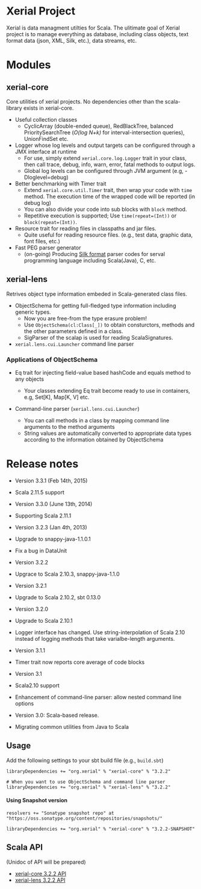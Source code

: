 Xerial Project
===========

Xerial is data managment utilties for Scala. 
The ulitimate goal of Xerial project is to manage everything as database,
including class objects, text format data (json, XML, Silk, etc.), data
streams, etc.

# Modules

## xerial-core
Core utilities of xerial projects. No dependencies other than the
scala-library exists in xerial-core.
 
 * Useful collection classes
     * CyclicArray (double-ended queue), RedBlackTree, balanced PrioritySearchTree (*O(log N+k)* for interval-intersection queries), UnionFindSet etc.
 * Logger whose log levels and output targets can be configured through a JMX interface at runtime
     * For use, simply extend `xerial.core.log.Logger` trait in your class, then call trace, debug, info, warn, error, fatal methods to output logs.
     * Global log levels can be configured through JVM argument (e.g, -Dloglevel=debug) 
 * Better benchmarking with Timer trait
     * Extend `xerial.core.util.Timer` trait, then wrap your code with `time`
 method. The execution time of the wrapped code will be reported (in debug log)
     * You can also divide your code into sub blocks with `block` method.
     * Repetitive execution is supported; Use `time(repeat=(Int))` or `block(repeat=(Int))`.
 * Resource trait for reading files in classpaths and jar files. 
    * Quite useful for reading resource files. (e.g., test data, graphic data, font files, etc.)
 * Fast PEG parser generator
    * (on-going) Producing [Silk format](http://xerial.org/silk) parser codes for serval programming language including Scala(Java), C, etc.
  
## xerial-lens
Retrives object type information embeded in Scala-generated class files. 

 * ObjectSchema for getting full-fledged type information including generic types. 
    * Now you are free-from the type erasure problem!
    * Use `ObjectSchema(cl:Class[_])` to obtain consturctors, methods and the other parameters defined in a class.  
    * SigParser of the scalap is used for reading ScalaSignatures.
 * `xerial.lens.cui.Launcher` command line parser

### Applications of ObjectSchema
 * Eq trait for injecting field-value based hashCode and equals method to any objects
    * Your classes extending Eq trait become ready to use in containers, e.g, Set[K], Map[K, V] etc.  

 * Command-line parser (`xerial.lens.cui.Launcher`)
   * You can call methods in a class by mapping command line arguments to the method arguments
   * String values are automatically converted to appropriate data types according to the information obtained by ObjectSchema

# Release notes
 * Version 3.3.1 (Feb 14th, 2015)
  * Scala 2.11.5 support
 * Version 3.3.0 (June 13th, 2014)
  * Supporting Scala 2.11.1

 * Version 3.2.3 (Jan 4th, 2013)
  * Upgrade to snappy-java-1.1.0.1
  * Fix a bug in DataUnit
 * Version 3.2.2
  * Upgrace to Scala 2.10.3, snappy-java-1.1.0
 * Version 3.2.1
  * Upgrade to Scala 2.10.2, sbt 0.13.0

 * Version 3.2.0
  * Upgrade to Scala 2.10.1
  * Logger interface has changed. Use string-interpolation of Scala 2.10 instead of logging methods that take varialbe-length arguments.
 * Version 3.1.1
  * Timer trait now reports core average of code blocks

 * Version 3.1
  * Scala2.10 support
  * Enhancement of command-line parser: allow nested command line options 
 
 * Version 3.0: Scala-based release. 
  * Migrating common utilities from Java to Scala

## Usage
Add the following settings to your sbt build file (e.g., `build.sbt`)

    libraryDependencies += "org.xerial" % "xerial-core" % "3.2.2"
    
    # When you want to use ObjectSchema and command line parser
    libraryDependencies += "org.xerial" % "xerial-lens" % "3.2.2"

#### Using Snapshot version

    resolvers += "Sonatype snapshot repo" at "https://oss.sonatype.org/content/repositories/snapshots/"
    
    libraryDependencies += "org.xerial" % "xerial-core" % "3.2.2-SNAPSHOT"


## Scala API

(Unidoc of API will be prepared)

* [xerial-core 3.2.2 API](https://oss.sonatype.org/service/local/repositories/releases/archive/org/xerial/xerial-core/3.2.2/xerial-core-3.2.2-javadoc.jar/!/index.html)
* [xerial-lens 3.2.2 API](https://oss.sonatype.org/service/local/repositories/releases/archive/org/xerial/xerial-lens/3.2.2/xerial-lens-3.2.2-javadoc.jar/!/index.html)

